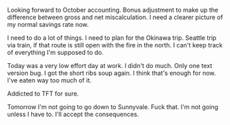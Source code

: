 Looking forward to October accounting. Bonus adjustment to make up the difference between gross and net miscalculation. I need a clearer picture of my normal savings rate now.

I need to do a lot of things. I need to plan for the Okinawa trip. Seattle trip via train, if that route is still open with the fire in the north. I can't keep track of everything I'm supposed to do.

Today was a very low effort day at work. I didn't do much. Only one text version bug. I got the short ribs soup again. I think that's enough for now. I've eaten way too much of it.

Addicted to TFT for sure.

Tomorrow I'm not going to go down to Sunnyvale. Fuck that. I'm not going unless I have to. I'll accept the consequences.
